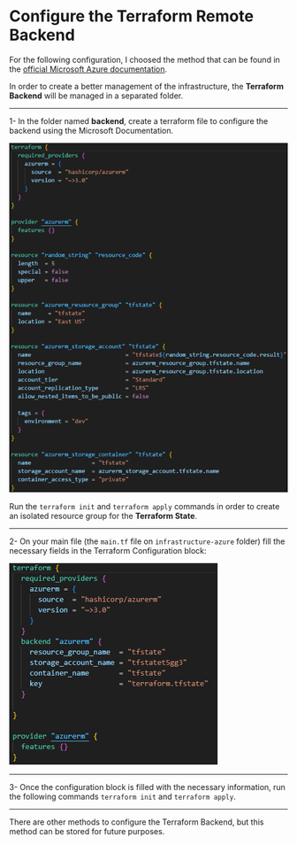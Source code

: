 # Configure the Terraform Remote Backend
For the following configuration, I choosed the method that can be found in the [official Microsoft Azure documentation](https://learn.microsoft.com/en-us/azure/developer/terraform/store-state-in-azure-storage?tabs=terraform). 

In order to create a better management of the infrastructure, the **Terraform Backend** will be managed in a separated folder. 

---
1- In the folder named **backend**, create a terraform file to configure the backend using the Microsoft Documentation.

![terraform configuration file](/infra-doc/terraform-conf.png)

Run the `terraform init` and `terraform apply` commands in order to create an isolated resource group for the **Terraform State**.

---
2- On your main file (the `main.tf` file on `infrastructure-azure` folder) fill the necessary fields in the Terraform Configuration block:

![terraform configuration block](/infra-doc/terraform-backend.png)

---
3- Once the configuration block is filled with the necessary information, run the following commands `terraform init` and `terraform apply`.

---
There are other methods to configure the Terraform Backend, but this method can be stored for future purposes. 